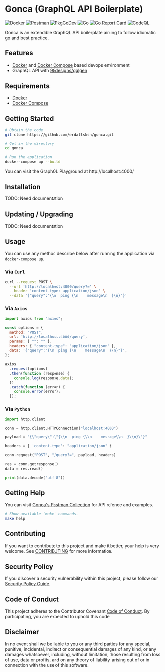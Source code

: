 # Gonca (GraphQL API Boilerplate)

![Docker](https://github.com/erdaltsksn/gonca/workflows/Docker/badge.svg)
[![Postman](https://img.shields.io/badge/Postman-reference-orange)](https://documenter.getpostman.com/view/5671920/TVRg8Vb7)
[![PkgGoDev](https://pkg.go.dev/badge/github.com/erdaltsksn/gonca)](https://pkg.go.dev/github.com/erdaltsksn/gonca)
![Go](https://github.com/erdaltsksn/gonca/workflows/Go/badge.svg)
[![Go Report Card](https://goreportcard.com/badge/github.com/erdaltsksn/gonca)](https://goreportcard.com/report/github.com/erdaltsksn/gonca)
![CodeQL](https://github.com/erdaltsksn/gonca/workflows/CodeQL/badge.svg)

Gonca is an extendible GraphQL API boilerplate aiming to follow idiomatic go and
best practice.

## Features

- [Docker](https://www.docker.com) and [Docker Compose](https://github.com/docker/compose)
  based devops environment
- GraphQL API with [99designs/gqlgen](https://github.com/99designs/gqlgen)

## Requirements

- [Docker](https://www.docker.com)
- [Docker Compose](https://github.com/docker/compose)

## Getting Started

```sh
# Obtain the code
git clone https://github.com/erdaltsksn/gonca.git

# Get in the directory
cd gonca

# Run the application
docker-compose up --build
```

You can visit the GraphQL Playground at http://localhost:4000/

## Installation

TODO: Need documentation

## Updating / Upgrading

TODO: Need documentation

## Usage

You can use any method describe below after running the application via
`docker-compose up`.

### Via `Curl`

```sh
curl --request POST \
  --url 'http://localhost:4000/query?=' \
  --header 'content-type: application/json' \
  --data '{"query":"{\n  ping {\n    message\n  }\n}"}'
```

### Via `Axios`

```javascript
import axios from "axios";

const options = {
  method: "POST",
  url: "http://localhost:4000/query",
  params: { "": "" },
  headers: { "content-type": "application/json" },
  data: '{"query":"{\n  ping {\n    message\n  }\n}"}',
};

axios
  .request(options)
  .then(function (response) {
    console.log(response.data);
  })
  .catch(function (error) {
    console.error(error);
  });
```

### Via `Python`

```python
import http.client

conn = http.client.HTTPConnection("localhost:4000")

payload = "{\"query\":\"{\\n  ping {\\n    message\\n  }\\n}\"}"

headers = { 'content-type': "application/json" }

conn.request("POST", "/query?=", payload, headers)

res = conn.getresponse()
data = res.read()

print(data.decode("utf-8"))
```

## Getting Help

You can visit [Gonca's Postman Collection](https://documenter.getpostman.com/view/5671920/Szf3Z9Zy)
for API refence and examples.

```sh
# Show available `make` commands.
make help
```

## Contributing

If you want to contribute to this project and make it better, your help is very
welcome. See [CONTRIBUTING](.github/CONTRIBUTING.md) for more information.

## Security Policy

If you discover a security vulnerability within this project, please follow our
[Security Policy Guide](.github/SECURITY.md).

## Code of Conduct

This project adheres to the Contributor Covenant [Code of Conduct](.github/CODE_OF_CONDUCT.md).
By participating, you are expected to uphold this code.

## Disclaimer

In no event shall we be liable to you or any third parties for any special,
punitive, incidental, indirect or consequential damages of any kind, or any
damages whatsoever, including, without limitation, those resulting from loss of
use, data or profits, and on any theory of liability, arising out of or in
connection with the use of this software.
